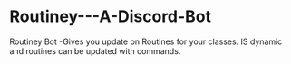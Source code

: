 # Routiney---A-Discord-Bot
Routiney Bot -Gives you update on Routines for your classes.
IS dynamic and routines can be updated with commands.

